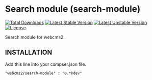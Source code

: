 Search module (search-module)
=========================

[![Total Downloads](https://poser.pugx.org/webcms2/search-module/downloads.png)](https://packagist.org/packages/webcms2/search-module)
[![Latest Stable Version](https://poser.pugx.org/webcms2/search-module/v/stable.png)](https://github.com/webcms2/search-module/releases)
[![Latest Unstable Version](https://poser.pugx.org/webcms2/search/v/unstable.png)](https://packagist.org/packages/webcms2/search)
[![License](https://poser.pugx.org/webcms2/search/license.png)](https://packagist.org/packages/webcms2/search)

Search module for webcms2.

INSTALLATION
-----------

Add this line into your compser.json file.

```
"webcms2/search-module" : "0.*@dev"
```